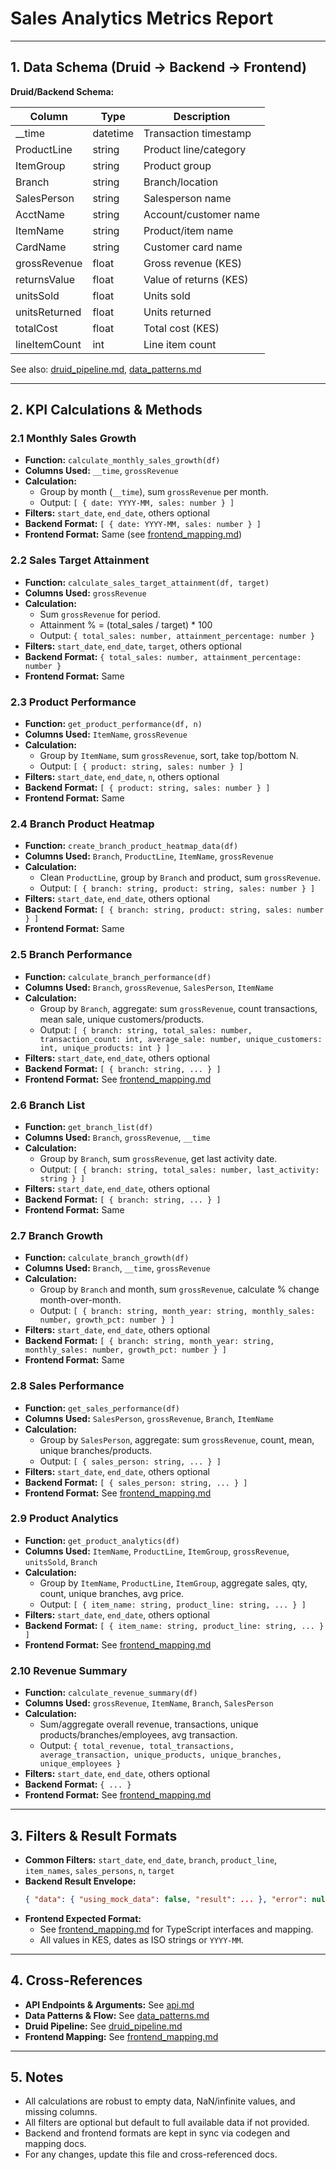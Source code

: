 # Sales Analytics Metrics Report

---

## 1. Data Schema (Druid → Backend → Frontend)

**Druid/Backend Schema:**

| Column        | Type     | Description            |
| ------------- | -------- | ---------------------- |
| \_\_time      | datetime | Transaction timestamp  |
| ProductLine   | string   | Product line/category  |
| ItemGroup     | string   | Product group          |
| Branch        | string   | Branch/location        |
| SalesPerson   | string   | Salesperson name       |
| AcctName      | string   | Account/customer name  |
| ItemName      | string   | Product/item name      |
| CardName      | string   | Customer card name     |
| grossRevenue  | float    | Gross revenue (KES)    |
| returnsValue  | float    | Value of returns (KES) |
| unitsSold     | float    | Units sold             |
| unitsReturned | float    | Units returned         |
| totalCost     | float    | Total cost (KES)       |
| lineItemCount | int      | Line item count        |

See also: [druid_pipeline.md](druid_pipeline.md), [data_patterns.md](data_patterns.md)

---

## 2. KPI Calculations & Methods

### 2.1 Monthly Sales Growth

- **Function:** `calculate_monthly_sales_growth(df)`
- **Columns Used:** `__time`, `grossRevenue`
- **Calculation:**
  - Group by month (`__time`), sum `grossRevenue` per month.
  - Output: `[ { date: YYYY-MM, sales: number } ]`
- **Filters:** `start_date`, `end_date`, others optional
- **Backend Format:** `[ { date: YYYY-MM, sales: number } ]`
- **Frontend Format:** Same (see [frontend_mapping.md](frontend_mapping.md))

### 2.2 Sales Target Attainment

- **Function:** `calculate_sales_target_attainment(df, target)`
- **Columns Used:** `grossRevenue`
- **Calculation:**
  - Sum `grossRevenue` for period.
  - Attainment % = (total_sales / target) \* 100
  - Output: `{ total_sales: number, attainment_percentage: number }`
- **Filters:** `start_date`, `end_date`, `target`, others optional
- **Backend Format:** `{ total_sales: number, attainment_percentage: number }`
- **Frontend Format:** Same

### 2.3 Product Performance

- **Function:** `get_product_performance(df, n)`
- **Columns Used:** `ItemName`, `grossRevenue`
- **Calculation:**
  - Group by `ItemName`, sum `grossRevenue`, sort, take top/bottom N.
  - Output: `[ { product: string, sales: number } ]`
- **Filters:** `start_date`, `end_date`, `n`, others optional
- **Backend Format:** `[ { product: string, sales: number } ]`
- **Frontend Format:** Same

### 2.4 Branch Product Heatmap

- **Function:** `create_branch_product_heatmap_data(df)`
- **Columns Used:** `Branch`, `ProductLine`, `ItemName`, `grossRevenue`
- **Calculation:**
  - Clean `ProductLine`, group by `Branch` and product, sum `grossRevenue`.
  - Output: `[ { branch: string, product: string, sales: number } ]`
- **Filters:** `start_date`, `end_date`, others optional
- **Backend Format:** `[ { branch: string, product: string, sales: number } ]`
- **Frontend Format:** Same

### 2.5 Branch Performance

- **Function:** `calculate_branch_performance(df)`
- **Columns Used:** `Branch`, `grossRevenue`, `SalesPerson`, `ItemName`
- **Calculation:**
  - Group by `Branch`, aggregate: sum `grossRevenue`, count transactions, mean sale, unique customers/products.
  - Output: `[ { branch: string, total_sales: number, transaction_count: int, average_sale: number, unique_customers: int, unique_products: int } ]`
- **Filters:** `start_date`, `end_date`, others optional
- **Backend Format:** `[ { branch: string, ... } ]`
- **Frontend Format:** See [frontend_mapping.md](frontend_mapping.md)

### 2.6 Branch List

- **Function:** `get_branch_list(df)`
- **Columns Used:** `Branch`, `grossRevenue`, `__time`
- **Calculation:**
  - Group by `Branch`, sum `grossRevenue`, get last activity date.
  - Output: `[ { branch: string, total_sales: number, last_activity: string } ]`
- **Filters:** `start_date`, `end_date`, others optional
- **Backend Format:** `[ { branch: string, ... } ]`
- **Frontend Format:** Same

### 2.7 Branch Growth

- **Function:** `calculate_branch_growth(df)`
- **Columns Used:** `Branch`, `__time`, `grossRevenue`
- **Calculation:**
  - Group by `Branch` and month, sum `grossRevenue`, calculate % change month-over-month.
  - Output: `[ { branch: string, month_year: string, monthly_sales: number, growth_pct: number } ]`
- **Filters:** `start_date`, `end_date`, others optional
- **Backend Format:** `[ { branch: string, month_year: string, monthly_sales: number, growth_pct: number } ]`
- **Frontend Format:** Same

### 2.8 Sales Performance

- **Function:** `get_sales_performance(df)`
- **Columns Used:** `SalesPerson`, `grossRevenue`, `Branch`, `ItemName`
- **Calculation:**
  - Group by `SalesPerson`, aggregate: sum `grossRevenue`, count, mean, unique branches/products.
  - Output: `[ { sales_person: string, ... } ]`
- **Filters:** `start_date`, `end_date`, others optional
- **Backend Format:** `[ { sales_person: string, ... } ]`
- **Frontend Format:** See [frontend_mapping.md](frontend_mapping.md)

### 2.9 Product Analytics

- **Function:** `get_product_analytics(df)`
- **Columns Used:** `ItemName`, `ProductLine`, `ItemGroup`, `grossRevenue`, `unitsSold`, `Branch`
- **Calculation:**
  - Group by `ItemName`, `ProductLine`, `ItemGroup`, aggregate sales, qty, count, unique branches, avg price.
  - Output: `[ { item_name: string, product_line: string, ... } ]`
- **Filters:** `start_date`, `end_date`, others optional
- **Backend Format:** `[ { item_name: string, product_line: string, ... } ]`
- **Frontend Format:** See [frontend_mapping.md](frontend_mapping.md)

### 2.10 Revenue Summary

- **Function:** `calculate_revenue_summary(df)`
- **Columns Used:** `grossRevenue`, `ItemName`, `Branch`, `SalesPerson`
- **Calculation:**
  - Sum/aggregate overall revenue, transactions, unique products/branches/employees, avg transaction.
  - Output: `{ total_revenue, total_transactions, average_transaction, unique_products, unique_branches, unique_employees }`
- **Filters:** `start_date`, `end_date`, others optional
- **Backend Format:** `{ ... }`
- **Frontend Format:** See [frontend_mapping.md](frontend_mapping.md)

---

## 3. Filters & Result Formats

- **Common Filters:** `start_date`, `end_date`, `branch`, `product_line`, `item_names`, `sales_persons`, `n`, `target`
- **Backend Result Envelope:**
  ```json
  { "data": { "using_mock_data": false, "result": ... }, "error": null, "metadata": { "requestId": "..." } }
  ```
- **Frontend Expected Format:**
  - See [frontend_mapping.md](frontend_mapping.md) for TypeScript interfaces and mapping.
  - All values in KES, dates as ISO strings or `YYYY-MM`.

---

## 4. Cross-References

- **API Endpoints & Arguments:** See [api.md](api.md)
- **Data Patterns & Flow:** See [data_patterns.md](data_patterns.md)
- **Druid Pipeline:** See [druid_pipeline.md](druid_pipeline.md)
- **Frontend Mapping:** See [frontend_mapping.md](frontend_mapping.md)

---

## 5. Notes

- All calculations are robust to empty data, NaN/infinite values, and missing columns.
- All filters are optional but default to full available data if not provided.
- Backend and frontend formats are kept in sync via codegen and mapping docs.
- For any changes, update this file and cross-referenced docs.
